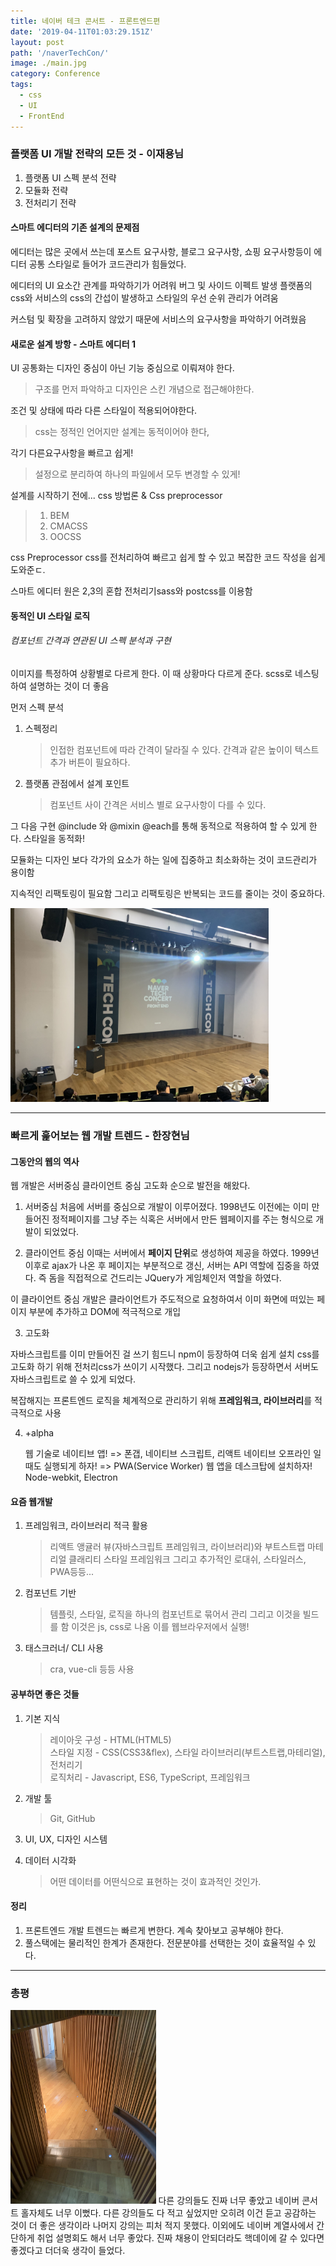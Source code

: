 ```yaml
---
title: 네이버 테크 콘서트 - 프론트엔드편
date: '2019-04-11T01:03:29.151Z'
layout: post
path: '/naverTechCon/'
image: ./main.jpg
category: Conference
tags:
  - css
  - UI
  - FrontEnd
---
```


### 플랫폼 UI 개발 전략의 모든 것 - 이재용님

1. 플랫폼 UI 스펙 분석 전략
2. 모듈화 전략
3. 전처리기 전략

#### 스마트 에디터의 기존 설계의 문제점

에디터는 많은 곳에서 쓰는데 포스트 요구사항, 블로그 요구사항, 쇼핑 요구사항등이 에디터 공통 스타일로 들어가 코드관리가 힘들었다.

에디터의 UI 요소간 관계를 파악하기가 어려워 버그 및 사이드 이펙트 발생
플랫폼의 css와 서비스의 css의 간섭이 발생하고 스타일의 우선 순위 관리가 어려움

커스텀 및 확장을 고려하지 않았기 때문에 서비스의 요구사항을 파악하기 어려웠음

<!--more-->

#### 새로운 설계 방항 - 스마트 에디터 1

UI 공통화는 디자인 중심이 아닌 기능 중심으로 이뤄져야 한다.

> 구조를 먼저 파악하고 디자인은 스킨 개념으로 접근해야한다.

조건 및 상태에 따라 다른 스타일이 적용되어야한다.

> css는 정적인 언어지만 설계는 동적이어야 한다,

각기 다른요구사항을 빠르고 쉽게!

> 설정으로 분리하여 하나의 파일에서 모두 변경할 수 있게!

설계를 시작하기 전에...
css 방법론 & Css preprocessor

> 1.  BEM
> 2.  CMACSS
> 3.  OOCSS

css Preprocessor
css를 전처리하여 빠르고 쉽게 할 수 있고 복잡한 코드 작성을 쉽게 도와준ㄷ.

스마트 에디터 원은 2,3의 혼합
전처리기sass와 postcss를 이용함

#### 동적인 UI 스타일 로직

###### 컴포넌트 간격과 연관된 UI 스펙 분석과 구현

이미지를 특정하여 상황별로 다르게 한다. 이 때 상황마다 다르게 준다.
scss로 네스팅 하여 설명하는 것이 더 좋음

먼저 스펙 분석

1. 스펙정리

   > 인접한 컴포넌트에 따라 간격이 달라질 수 있다.
   > 간격과 같은 높이이 텍스트 추가 버튼이 필요하다.

2. 플랫폼 관점에서 설계 포인트
   > 컴포넌트 사이 간격은 서비스 별로 요구사항이 다를 수 있다.

그 다음 구현
@include 와 @mixin @each를 통해 동적으로 적용하여 할 수 있게 한다. 스타일을 동적화!

모듈화는 디자인 보다 각가의 요소가 하는 일에 집중하고 최소화하는 것이 코드관리가 용이함

지속적인 리팩토링이 필요함
그리고 리팩토링은 반복되는 코드를 줄이는 것이 중요하다.

<img style="height: 310px;" src="./stadium.jpg" alt="Main Stadium" />

---

### 빠르게 훑어보는 웹 개발 트렌드 - 한장현님

#### 그동안의 웹의 역사

웹 개발은 서버중심 클라이언트 중심 고도화 순으로 발전을 해왔다.

1. 서버중심
   처음에 서버를 중심으로 개발이 이루어졌다.
   1998년도 이전에는 이미 만들어진 정적페이지를 그냥 주는 식혹은 서버에서 만든 웹페이지를 주는 형식으로 개발이 되었었다.

2. 클라이언트 중심
   이때는 서버에서 <b>페이지 단위</b>로 생성하여 제공을 하였다.
   1999년 이후로 ajax가 나온 후 페이지는 부분적으로 갱신, 서버는 API 역할에 집중을 하였다.
   즉 돔을 직접적으로 건드리는 JQuery가 게임체인저 역할을 하였다.

이 클라이언트 중심 개발은 클라이언트가 주도적으로 요청하여서 이미 화면에 떠있는 페이지 부분에 추가하고 DOM에 적극적으로 개입

3. 고도화

자바스크립트를 이미 만들어진 걸 쓰기 힘드니 npm이 등장하여 더욱 쉽게 설치
css를 고도화 하기 위해 전처리css가 쓰이기 시작했다.
그리고 nodejs가 등장하면서 서버도 자바스크립트로 쓸 수 있게 되었다.

복잡해지는 프론트엔드 로직을 체계적으로 관리하기 위해 <b>프레임워크, 라이브러리</b>를 적극적으로 사용

4. +alpha

   웹 기술로 네이티브 앱! => 폰갭, 네이티브 스크립트, 리액트 네이티브
   오프라인 일때도 실행되게 하자! => PWA(Service Worker)
   웹 앱을 데스크탑에 설치하자! Node-webkit, Electron

#### 요즘 웹개발

1. 프레임워크, 라이브러리 적극 활용
   > 리액트 앵귤러 뷰(자바스크립트 프레임워크, 라이브러리)와 부트스트랩 마테리얼 클래리티 스타일 프레임워크
   > 그리고 추가적인 로대쉬, 스타일러스, PWA등등...
2. 컴포넌트 기반
   > 템플릿, 스타일, 로직을 하나의 컴포넌트로 묶어서 관리
   > 그리고 이것을 빌드를 함 이것은 js, css로 나옴
   > 이를 웹브라우저에서 실행!
3. 태스크러너/ CLI 사용
   > cra, vue-cli 등등 사용

#### 공부하면 좋은 것들

1. 기본 지식

   > 레이아웃 구성 - HTML(HTML5)<br>
   > 스타일 지정 - CSS(CSS3&flex), 스타일 라이브러리(부트스트랩,마테리얼), 전처리기<br>
   > 로직처리 - Javascript, ES6, TypeScript, 프레임워크

2. 개발 툴
   > Git, GitHub
3. UI, UX, 디자인 시스템
4. 데이터 시각화
   > 어떤 데이터를 어떤식으로 표현하는 것이 효과적인 것인가.

#### 정리

1. 프론트엔드 개발 트렌드는 빠르게 변한다. 계속 찾아보고 공부해야 한다.
2. 풀스택에는 물리적인 한계가 존재한다. 전문분야를 선택한는 것이 효율적일 수 있다.

---

### 총평

<img style="height: 310px;" src="./floor.jpg" alt="Floor" />
다른 강의들도 진짜 너무 좋았고 네이버 콘서트 홀자체도 너무 이뻤다. 다른 강의들도 다 적고 싶었지만 오히려 이건 듣고 공감하는 것이 더 좋은 생각이라 나머지 강의는 피처 적지 못했다. 이외에도 네이버 계열사에서 간단하게 취업 설명회도 해서 너무 좋았다. 진짜 채용이 안되더라도 핵데이에 갈 수 있다면 좋겠다고 더더욱 생각이 들었다.
